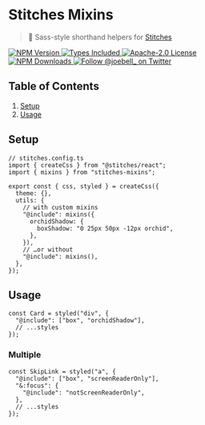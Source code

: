 # Stitches Mixins

> 🥣 Sass-style shorthand helpers for [Stitches][stitches]

<a href="https://www.npmjs.com/package/stitches-mixins">
  <img alt="NPM Version" src="https://badgen.net/npm/v/stitches-mixins" />
</a>
<a href="https://badgen.net/npm/types/stitches-mixins">
  <img alt="Types Included" src="https://badgen.net/npm/types/stitches-mixins" />
</a>
<a href="https://badgen.net/github/license/joe-bell/stitches-mixins">
  <img alt="Apache-2.0 License" src="https://badgen.net/github/license/joe-bell/stitches-mixins" />
</a>
<a href="https://www.npmjs.com/package/stitches-mixins">
  <img alt="NPM Downloads" src="https://badgen.net/npm/dm/stitches-mixins" />
</a>
<a href="https://twitter.com/joe_bell">
  <img alt="Follow @joebell_ on Twitter" src="https://img.shields.io/twitter/follow/joebell_.svg?style=social&label=Follow" />
</a>

## Table of Contents

1. [Setup](#setup)
2. [Usage](#usage)

## Setup

```tsx
// stitches.config.ts
import { createCss } from "@stitches/react";
import { mixins } from "stitches-mixins";

export const { css, styled } = createCss({
  theme: {},
  utils: {
    // with custom mixins
    "@include": mixins({
      orchidShadow: {
        boxShadow: "0 25px 50px -12px orchid",
      },
    }),
    // …or without
    "@include": mixins(),
  },
});
```

## Usage

```tsx
const Card = styled("div", {
  "@include": ["box", "orchidShadow"],
  // ...styles
});
```

### Multiple

```tsx
const SkipLink = styled("a", {
  "@include": ["box", "screenReaderOnly"],
  "&:focus": {
    "@include": "notScreenReaderOnly",
  },
  // ...styles
});
```

[stitches]: https://github.com/modulz/stitches
